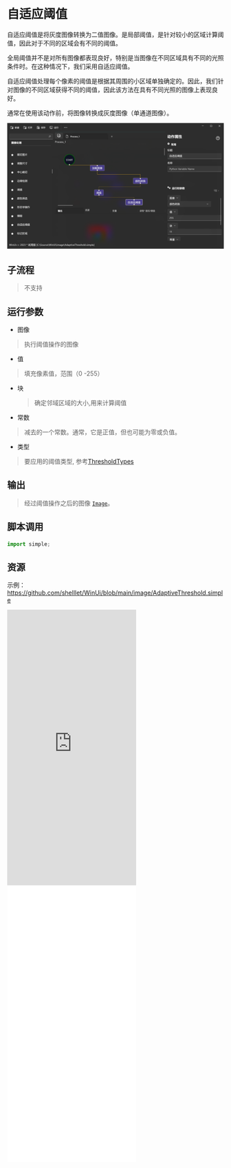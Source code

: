 # 自适应阈值
自适应阈值是将灰度图像转换为二值图像。是局部阈值，是针对较小的区域计算阈值，因此对于不同的区域会有不同的阈值。

全局阈值并不是对所有图像都表现良好，特别是当图像在不同区域具有不同的光照条件时。在这种情况下，我们采用自适应阈值。

自适应阈值处理每个像素的阈值是根据其周围的小区域单独确定的。因此，我们针对图像的不同区域获得不同的阈值，因此该方法在具有不同光照的图像上表现良好。

通常在使用该动作前，将图像转换成灰度图像（单通道图像）。

![AdaptiveThreshold](./images/09.png ':size=90%')

## 子流程
> 不支持


## 运行参数

* 图像
> 执行阈值操作的图像
* 值
> 填充像素值，范围（0 -255）
* 块
  > 确定邻域区域的大小,用来计算阈值
* 常数
> 减去的一个常数。通常，它是正值，但也可能为零或负值。
* 类型
> 要应用的阈值类型, 参考[ThresholdTypes](./enums/ThresholdTypes.md)

## 输出

> 经过阈值操作之后的图像 [`Image`](./types/Image.md)。



## 脚本调用

```python
import simple;

```

## 资源

示例：https://github.com/shelllet/WinUi/blob/main/image/AdaptiveThreshold.simple

<iframe type="text/html" height="640px" src="https://www.youtube.com/embed/8prkHX7ZU1I" frameborder="0"></iframe>

<iframe src="//player.bilibili.com/player.html?bvid=BV1ew411y7tY&page=1&autoplay=0" height='640px' scrolling="no" border="0" frameborder="no" framespacing="0" allowfullscreen="true"></iframe>